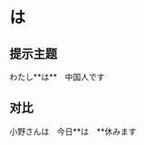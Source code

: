 # は

## 提示主题

<sentences>
  <div>わたし**は**　中国人です</div>
</sentences>

## 对比

<sentences>
  <div>小野さんは　今日**は　**休みます</div>
</sentences>

